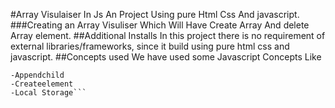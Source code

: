 #Array Visulaiser In Js
An Project Using pure Html Css And javascript.
###Creating an Array Visuliser Which Will Have Create Array And delete Array element.
##Additional Installs
In this project there is no requirement of external libraries/frameworks, since it build using pure html css and javascript.
##Concepts used
We have used some Javascript Concepts Like
```-Event Listeners
-Appendchild
-Createelement
-Local Storage```

